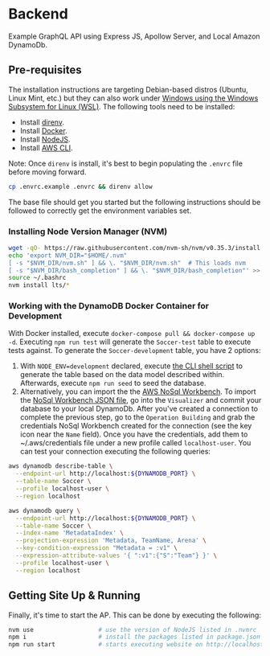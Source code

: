 # Backend

Example GraphQL API using Express JS, Apollow Server, and Local Amazon DynamoDb.

## Pre-requisites

The installation instructions are targeting Debian-based distros (Ubuntu, Linux Mint, etc.) but they can also work under [Windows using the Windows Subsystem for Linux (WSL)](https://docs.microsoft.com/en-us/windows/wsl/about).  The following tools need to be installed:

- Install [direnv](https://direnv.net).
- Install [Docker](https://www.docker.com).
- Install [NodeJS](https://nodejs.org/en/download/).
- Install [AWS CLI](https://docs.aws.amazon.com/cli/latest/userguide/cli-chap-getting-started.html).

Note:  Once `direnv` is install, it's best to begin populating the `.envrc` file before moving forward.

```bash
cp .envrc.example .envrc && direnv allow
```

The base file should get you started but the following instructions should be followed to correctly get the environment variables set.

### Installing Node Version Manager (NVM)

```bash
wget -qO- https://raw.githubusercontent.com/nvm-sh/nvm/v0.35.3/install.sh | bash
echo 'export NVM_DIR="$HOME/.nvm"
[ -s "$NVM_DIR/nvm.sh" ] && \. "$NVM_DIR/nvm.sh"  # This loads nvm
[ -s "$NVM_DIR/bash_completion" ] && \. "$NVM_DIR/bash_completion"' >> ~/.bashrc
source ~/.bashrc
nvm install lts/* 
```

### Working with the DynamoDB Docker Container for Development

With Docker installed, execute `docker-compose pull && docker-compose up -d`.  Executing `npm run test` will generate the `Soccer-test` table to execute tests against.  To generate the `Soccer-development` table, you have 2 options:

1. With `NODE_ENV=development` declared, execute [the CLI shell script](./database/aws_cli_model_creation.sh) to generate the table based on the data model described within.  Afterwards, execute `npm run seed` to seed the database.
2. Alternatively, you can import the the [AWS NoSql Workbench](https://docs.aws.amazon.com/amazondynamodb/latest/developerguide/workbench.settingup.html).  To import the [NoSql Workbench JSON file](./database/nosql_workbench_model.json), go into the `Visualizer` and commit your database to your local DynamoDb.  After you've created a connection to complete the previous step, go to the `Operation Building` and grab the credentials NoSql Workbench created for the connection (see the key icon near the `Name` field).  Once you have the credentials, add them to ~/.aws/credentials file under a new profile called `localhost-user`.  You can test your connection executing the following queries:

```bash
aws dynamodb describe-table \
  --endpoint-url http://localhost:${DYNAMODB_PORT} \
  --table-name Soccer \
  --profile localhost-user \
  --region localhost

aws dynamodb query \
  --endpoint-url http://localhost:${DYNAMODB_PORT} \
  --table-name Soccer \
  --index-name 'MetadataIndex' \
  --projection-expression 'Metadata, TeamName, Arena' \
  --key-condition-expression "Metadata = :v1" \
  --expression-attribute-values '{ ":v1":{"S":"Team"} }' \
  --profile localhost-user \
  --region localhost
```

## Getting Site Up & Running

Finally, it's time to start the AP.  This can be done by executing the following:

```bash
nvm use                  # use the version of NodeJS listed in .nvmrc
npm i                    # install the packages listed in package.json
npm run start            # starts executing website on http://localhost:$PORT
```
